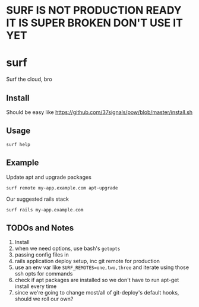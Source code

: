 # SURF IS NOT PRODUCTION READY IT IS SUPER BROKEN DON'T USE IT YET


# surf

Surf the cloud, bro

## Install

Should be easy like https://github.com/37signals/pow/blob/master/install.sh

## Usage

    surf help

## Example

Update apt and upgrade packages

    surf remote my-app.example.com apt-upgrade

Our suggested rails stack

    surf rails my-app.example.com

## TODOs and Notes

1. Install
2. when we need options, use bash's `getopts`
3. passing config files in
4. rails application deploy setup, inc git remote for production
5. use an env var like `SURF_REMOTES=one,two,three` and iterate using those ssh opts for commands
6. check if apt packages are installed so we don't have to run apt-get install every time
7. since we're going to change most/all of git-deploy's default hooks, should we roll our own?
